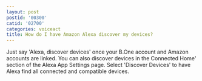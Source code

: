 ```yaml
---
layout: post
postid: '00300'
catid: '02700'
categories: voiceact
title: How do I have Amazon Alexa discover my devices?
---
```


Just say 'Alexa, discover devices' once your B.One account and Amazon accounts are linked. You can also discover devices in the Connected Home' section of the Alexa App Settings page. Select 'Discover Devices' to have Alexa find all connected and compatible devices.